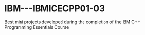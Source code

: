 # IBM---IBMICECPP01-03
Best mini projects developed during the completion of the IBM C++ Programming Essentials Course
